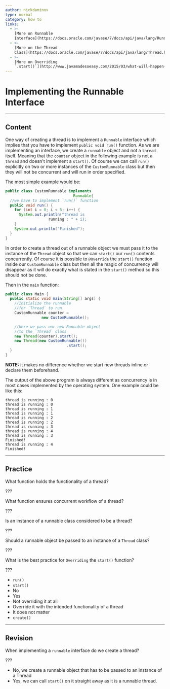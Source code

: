 ```yaml
---
author: nickdaminov
type: normal
category: how to
links:
  - >-
    [More on Runnable
    Interface](https://docs.oracle.com/javase/7/docs/api/java/lang/Runnable.html){website}
  - >-
    [More on the Thread
    Class](https://docs.oracle.com/javase/7/docs/api/java/lang/Thread.html){website}
  - >-
    [More on Overriding
    `.start()`](http://www.javamadesoeasy.com/2015/03/what-will-happen-if-we-override-start.html){website}
---
```


# Implementing the Runnable Interface


---

## Content

One way of creating a thread is to implement a `Runnable` interface which implies that you have to implement `public void run()` function. As we are implementing an interface, we create a `runnable` object and not a `thread` itself. Meaning that the `counter` object in the following example is not a `thread` and doesn't implement a `start()`. Of course we can call `run()` explicitly on two or more instances of the `CustomRunnable` class but then they will not be concurrent and will run in order specified.

The most simple example would be:

```java
public class CustomRunnable implements
                              Runnable{
  //we have to implement `run()` function
  public void run() {
    for (int i = 0; i < 5; i++) {
      System.out.println("thread is
                   running : " + i);
    }
    System.out.println("Finished");
  }
}

```

In order to create a thread out of a runnable object we must pass it to the instance of the `Thread` object so that we can `start()` our `run()` contents concurrently. Of course it is possible to `@Override` the `start()` function inside our `CustomRunnable` class but then all the magic of concurrency will disappear as it will do exactly what is stated in the `start()` method so this should not be done.

Then in the `main` function:

```java
public class Main {
  public static void main(String[] args) {
    //Initialize the runnable
    //for `Thread` to run
    CustomRunnable counter =
                new CustomRunnable();

    //here we pass our new Runnable object
    //to the `Thread` class
    new Thread(counter).start();
    new Thread(new CustomRunnable())
                           .start();
  }
}
```

**NOTE:** it makes no difference whether we start new threads inline or declare them beforehand.

The output of the above program is always different as concurrency is in most cases implemented by the operating system. One example could be like this:

```plain-text
thread is running : 0
thread is running : 0
thread is running : 1
thread is running : 1
thread is running : 2
thread is running : 2
thread is running : 3
thread is running : 4
thread is running : 3
Finished!
thread is running : 4
Finished!
```


---

## Practice

What function holds the functionality of a thread?

???

What function ensures concurrent workflow of a thread?

???

Is an instance of a runnable class considered to be a thread?

???

Should a runnable object be passed to an instance of a `Thread` class?

???

What is the best practice for `Overriding` the `start()` function?

???

- `run()`
- `start()`
- No
- Yes
- Not overriding it at all
- Override it with the intended functionality of a thread
- It does not matter
- `create()`


---

## Revision

When implementing a `runnable` interface do we create a thread?

???

- No, we create a runnable object that has to be passed to an instance of a Thread
- Yes, we can call `start()` on it straight away as it is a runnable thread.
